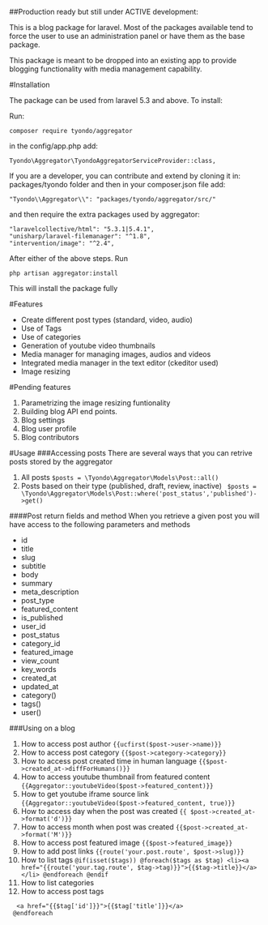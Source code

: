 
##Production ready but still under ACTIVE development:

This is a blog package for laravel. Most of the packages available
tend to force the user to use an administration panel or have them
as the base package.

This package is meant to be dropped into an existing app to provide
blogging functionality with media management capability.

#Installation

The package can be used from laravel 5.3 and above. To install:

Run:
````
composer require tyondo/aggregator
````
in the config/app.php add:
````
Tyondo\Aggregator\TyondoAggregatorServiceProvider::class,
````
If you are a developer, you can contribute and extend by cloning it in:
packages/tyondo folder and then in your composer.json file add:

````
"Tyondo\\Aggregator\\": "packages/tyondo/aggregator/src/"
````
and then require the extra packages used by aggregator:

````
"laravelcollective/html": "5.3.1|5.4.1",
"unisharp/laravel-filemanager": "^1.8",
"intervention/image": "^2.4",
````

After either of the above steps. Run

````
php artisan aggregator:install
````
This will install the package fully

#Features
- Create different post types (standard, video, audio)
- Use of Tags
- Use of categories
- Generation of youtube video thumbnails
- Media manager for managing images, audios and videos
- Integrated media manager in the text editor (ckeditor used)
- Image resizing

#Pending features
1. Parametrizing the image resizing funtionality
2. Building blog API end points.
3. Blog settings
4. Blog user profile
5. Blog contributors

#Usage
###Accessing posts
There are several ways that you can retrive posts stored by the aggregator
1. All posts
 ```` $posts = \Tyondo\Aggregator\Models\Post::all() ````
2. Posts based on their type (published, draft, review, inactive)
```` $posts = \Tyondo\Aggregator\Models\Post::where('post_status','published')->get()````

####Post return fields and method
When you retrieve a given post you will have access to the following parameters and methods
* id
 * title
 * slug
 * subtitle
 * body
 * summary
 * meta_description
 * post_type
 * featured_content
 * is_published
 * user_id
 * post_status
 * category_id
 * featured_image
 * view_count
 * key_words
 * created_at
 * updated_at
 * category()
 * tags()
 * user()
 
 ###Using on a blog
1. How to access post author
 ````{{ucfirst($post->user->name)}} ````
2. How to access post category
```` {{$post->category->category}} ````
3. How to access post created time in human language
```` {{$post->created_at->diffForHumans()}} ````
4. How to access youtube thumbnail from featured content
````{{Aggregator::youtubeVideo($post->featured_content)}}````
5. How to get youtube iframe source link
````{{Aggregator::youtubeVideo($post->featured_content, true)}}````
6. How to access day when the post was created
````{{ $post->created_at->format('d')}}````
7. How to access month when post was created
````{{$post->created_at->format('M')}}````
8. How to access post featured image
````{{$post->featured_image}}````
9. How to add post links ````{{route('your.post.route', $post->slug)}}````
10. How to list tags ````@if(isset($tags))
     @foreach($tags as $tag)
         <li><a href="{{route('your.tag.route', $tag->tag)}}">{{$tag->title}}</a></li>
     @endforeach
 @endif ````
11. How to list categories ```` ````
0. How to access post tags
 ```` @foreach($post->tags->toArray() as $tag )
   <a href="{{$tag['id']}}">{{$tag['title']}}</a>
  @endforeach 
  ````          


